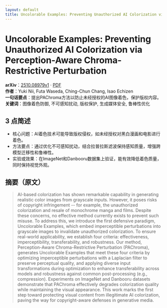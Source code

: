 ```yaml
---
layout: default
title: Uncolorable Examples: Preventing Unauthorized AI Colorization via Perception-Aware Chroma-Restrictive Perturbation
---
```


# Uncolorable Examples: Preventing Unauthorized AI Colorization via Perception-Aware Chroma-Restrictive Perturbation
**arXiv**：[2510.08979v1](https://arxiv.org/abs/2510.08979) · [PDF](https://arxiv.org/pdf/2510.08979.pdf)  
**作者**：Yuki Nii, Futa Waseda, Ching-Chun Chang, Isao Echizen  
**一句话要点**：提出PAChroma方法以防止未经授权的AI图像着色，保护版权内容。
**关键词**：图像着色防御, 不可感知扰动, 版权保护, 生成媒体安全, 鲁棒性优化

## 3 点简述
- 核心问题：AI着色技术可能导致版权侵权，如未经授权对黑白漫画和电影进行着色。
- 方法要点：通过优化不可感知扰动，结合拉普拉斯滤波保持感知质量，增强跨模型迁移性和鲁棒性。
- 实验或效果：在ImageNet和Danbooru数据集上验证，能有效降低着色质量，同时保持视觉外观。

## 摘要（原文）

> AI-based colorization has shown remarkable capability in generating realistic
> color images from grayscale inputs. However, it poses risks of copyright
> infringement -- for example, the unauthorized colorization and resale of
> monochrome manga and films. Despite these concerns, no effective method
> currently exists to prevent such misuse. To address this, we introduce the
> first defensive paradigm, Uncolorable Examples, which embed imperceptible
> perturbations into grayscale images to invalidate unauthorized colorization. To
> ensure real-world applicability, we establish four criteria: effectiveness,
> imperceptibility, transferability, and robustness. Our method, Perception-Aware
> Chroma-Restrictive Perturbation (PAChroma), generates Uncolorable Examples that
> meet these four criteria by optimizing imperceptible perturbations with a
> Laplacian filter to preserve perceptual quality, and applying diverse input
> transformations during optimization to enhance transferability across models
> and robustness against common post-processing (e.g., compression). Experiments
> on ImageNet and Danbooru datasets demonstrate that PAChroma effectively
> degrades colorization quality while maintaining the visual appearance. This
> work marks the first step toward protecting visual content from illegitimate AI
> colorization, paving the way for copyright-aware defenses in generative media.

